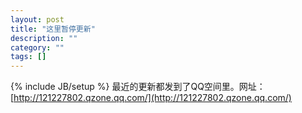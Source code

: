 ```yaml
---
layout: post
title: "这里暂停更新"
description: ""
category: ""
tags: []
---
```

{% include JB/setup %}
最近的更新都发到了QQ空间里。网址：[http://121227802.qzone.qq.com/](http://121227802.qzone.qq.com/)